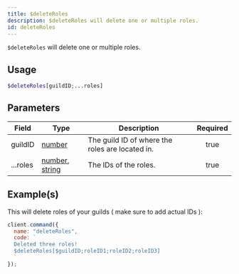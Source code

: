 ```yaml
---
title: $deleteRoles
description: $deleteRoles will delete one or multiple roles.
id: deleteRoles
---
```


`$deleteRoles` will delete one or multiple roles.

## Usage

```php
$deleteRoles[guildID;...roles]
```

## Parameters

| Field                                                                                                                                         | Type                                                                                              | Description                                     | Required |
| --------------------------------------------------------------------------------------------------------------------------------------------- | ------------------------------------------------------------------------------------------------- | ----------------------------------------------- | :------: |
| guildID                                                                                                                                       | [number](https://developer.mozilla.org/en-US/docs/Web/JavaScript/Reference/Global_Objects/Number) | The guild ID of where the roles are located in. |   true   |
| ...roles                                                                                                                                      | [number](https://developer.mozilla.org/en-US/docs/Web/JavaScript/Reference/Global_Objects/Number), [string](https://developer.mozilla.org/en-US/docs/Web/JavaScript/Reference/Global_Objects/String) | The IDs of the roles.                                                                             | true                                            |

## Example(s)

This will delete roles of your guilds ( make sure to add actual IDs ):

```javascript
client.command({
  name: "deleteRoles",
  code: `
  Deleted three roles!
  $deleteRoles[$guildID;roleID1;roleID2;roleID3]
  `
});
```
